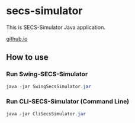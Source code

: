 # secs-simulator

This is SECS-Simulator Java application.

[github.io](https://kenta-shimizu.github.io/secs-simulator/index.html)

## How to use

### Run Swing-SECS-Simulator

```java
java -jar SwingSecsSimulator.jar
```

### Run CLI-SECS-Simulator (Command Line)

```java
java -jar CliSecsSimulator.jar
```

